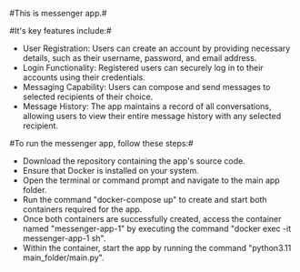 #This is messenger app.#


#It's key features include:#
- User Registration: Users can create an account by providing necessary details, such as their username, password, and email address.
- Login Functionality: Registered users can securely log in to their accounts using their credentials.
- Messaging Capability: Users can compose and send messages to selected recipients of their choice.
- Message History: The app maintains a record of all conversations, allowing users to view their entire message history with any selected recipient.


#To run the messenger app, follow these steps:#
- Download the repository containing the app's source code.
- Ensure that Docker is installed on your system.
- Open the terminal or command prompt and navigate to the main app folder.
- Run the command "docker-compose up" to create and start both containers required for the app.
- Once both containers are successfully created, access the container named "messenger-app-1" by executing the command "docker exec -it messenger-app-1 sh".
- Within the container, start the app by running the command "python3.11 main_folder/main.py".